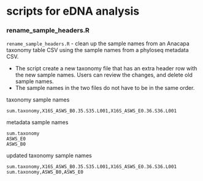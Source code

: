 # scripts for eDNA analysis

### rename_sample_headers.R

`rename_sample_headers.R` - clean up the sample names from an Anacapa taxonomy table CSV using the sample names from a phyloseq metadata CSV. 

- The script create a new taxonomy file that has an extra header row with the new sample names. Users can review the changes, and delete old sample names.
- The sample names in the two files do not have to be in the same order. 

taxonomy sample names
```
sum.taxonomy,X16S_ASWS_B0.35.S35.L001,X16S_ASWS_E0.36.S36.L001	
```

metadata sample names
```
sum.taxonomy
ASWS_E0
ASWS_B0
```
updated taxonomy sample names

```
sum.taxonomy,X16S_ASWS_B0.35.S35.L001,X16S_ASWS_E0.36.S36.L001	
sum.taxonomy,ASWS_B0,ASWS_E0
```